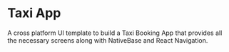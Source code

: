 # Taxi App

A cross platform UI template to build a Taxi Booking App that provides all the necessary screens along with NativeBase and React Navigation.
